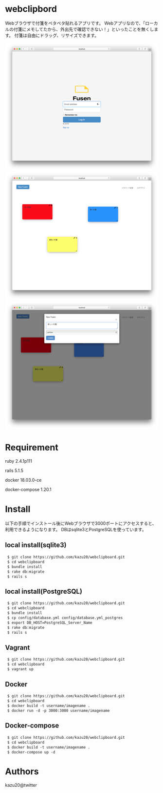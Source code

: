 # webclipbord
Webブラウザで付箋をペタペタ貼れるアプリです。
Webアプリなので、「ローカルの付箋にメモしてたから、外出先で確認できない！」といったことを無くします。
付箋は自由にドラッグ、リサイズできます。

![login image](https://github.com/kazu20/webclipboard/blob/master/images/login.png)
![sample image](https://github.com/kazu20/webclipboard/blob/master/images/sampleimage.png)
![sample image2](https://github.com/kazu20/webclipboard/blob/master/images/sampleimage2.png)

# Requirement
 ruby 2.4.1p111 

 rails 5.1.5

 docker 18.03.0-ce

 docker-compose 1.20.1

# Install
以下の手順でインストール後にWebブラウザで3000ポートにアクセスすると、利用できるようになります。
DBはsqlite3とPostgreSQLを使っています。

## local install(sqlite3)
```
 $ git clone https://github.com/kazu20/webclipboard.git
 $ cd webclipboard
 $ bundle install
 $ rake db:migrate
 $ rails s
```

## local install(PostgreSQL)
```
 $ git clone https://github.com/kazu20/webclipboard.git
 $ cd webclipboard
 $ bundle install
 $ cp config/database.yml config/database.yml_postgres
 $ export DB_HOST=PostgreSQL_Server_Name
 $ rake db:migrate
 $ rails s
```

## Vagrant
```
 $ git clone https://github.com/kazu20/webclipboard.git
 $ cd webclipboard
 $ vagrant up
```

## Docker
```
 $ git clone https://github.com/kazu20/webclipboard.git
 $ cd webclipboard
 $ docker build -t username/imagename .
 $ docker run -d -p 3000:3000 username/imagename
```

## Docker-compose
```
 $ git clone https://github.com/kazu20/webclipboard.git
 $ cd webclipboard
 $ docker build -t username/imagename .
 $ docker-compose up -d 
```

# Authors
kazu20@twitter
